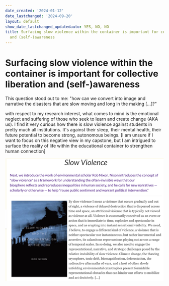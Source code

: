 ```yaml
---
date_created: '2024-01-12'
date_lastchanged: '2024-09-20'
layout: default
show_date_lastchanged_updatedauto: YES, NO, NO
title: Surfacing slow violence within the container is important for collective liberation
  and (self-)awareness
---
```


# Surfacing slow violence within the container is important for collective liberation and (self-)awareness
This question stood out to me: "how can we convert into image and narrative the disasters that are slow moving and long in the making [...]?"

with respect to my research interest, what comes to mind is the emotional neglect and suffering of those who seek to learn and create change (AKA us). I find it very curious how there is slow violence against students in pretty much all institutions. It's against their sleep, their mental health, their future potential to become strong, autonomous beings. [I am unsure if I want to focus on this negative view in my capstone, but I am intrigued to surface the reality of life within the educational container to strengthen human connection]

![](media/cleanshot_2024-01-12-at-14-54-02@2x.png)